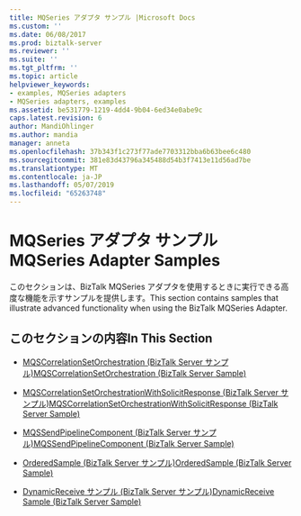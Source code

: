 ```yaml
---
title: MQSeries アダプタ サンプル |Microsoft Docs
ms.custom: ''
ms.date: 06/08/2017
ms.prod: biztalk-server
ms.reviewer: ''
ms.suite: ''
ms.tgt_pltfrm: ''
ms.topic: article
helpviewer_keywords:
- examples, MQSeries adapters
- MQSeries adapters, examples
ms.assetid: be531779-1219-4dd4-9b04-6ed34e0abe9c
caps.latest.revision: 6
author: MandiOhlinger
ms.author: mandia
manager: anneta
ms.openlocfilehash: 37b343f1c273f77ade7703312bba6b63bee6c480
ms.sourcegitcommit: 381e83d43796a345488d54b3f7413e11d56ad7be
ms.translationtype: MT
ms.contentlocale: ja-JP
ms.lasthandoff: 05/07/2019
ms.locfileid: "65263748"
---
```

# <a name="mqseries-adapter-samples"></a><span data-ttu-id="0f819-102">MQSeries アダプタ サンプル</span><span class="sxs-lookup"><span data-stu-id="0f819-102">MQSeries Adapter Samples</span></span>
<span data-ttu-id="0f819-103">このセクションは、BizTalk MQSeries アダプタを使用するときに実行できる高度な機能を示すサンプルを提供します。</span><span class="sxs-lookup"><span data-stu-id="0f819-103">This section contains samples that illustrate advanced functionality when using the BizTalk MQSeries Adapter.</span></span>  
  
## <a name="in-this-section"></a><span data-ttu-id="0f819-104">このセクションの内容</span><span class="sxs-lookup"><span data-stu-id="0f819-104">In This Section</span></span>  
  
-   [<span data-ttu-id="0f819-105">MQSCorrelationSetOrchestration (BizTalk Server サンプル)</span><span class="sxs-lookup"><span data-stu-id="0f819-105">MQSCorrelationSetOrchestration (BizTalk Server Sample)</span></span>](../core/mqscorrelationsetorchestration-biztalk-server-sample.md)  
  
-   [<span data-ttu-id="0f819-106">MQSCorrelationSetOrchestrationWithSolicitResponse (BizTalk Server サンプル)</span><span class="sxs-lookup"><span data-stu-id="0f819-106">MQSCorrelationSetOrchestrationWithSolicitResponse (BizTalk Server Sample)</span></span>](../core/mqscorrelationsetorchestrationwithsolicitresponse-biztalk-server-sample.md)  
  
-   [<span data-ttu-id="0f819-107">MQSSendPipelineComponent (BizTalk Server サンプル)</span><span class="sxs-lookup"><span data-stu-id="0f819-107">MQSSendPipelineComponent (BizTalk Server Sample)</span></span>](../core/mqssendpipelinecomponent-biztalk-server-sample.md)  
  
-   [<span data-ttu-id="0f819-108">OrderedSample (BizTalk Server サンプル)</span><span class="sxs-lookup"><span data-stu-id="0f819-108">OrderedSample (BizTalk Server Sample)</span></span>](../core/orderedsample-biztalk-server-sample.md)  
  
-   [<span data-ttu-id="0f819-109">DynamicReceive サンプル (BizTalk Server サンプル)</span><span class="sxs-lookup"><span data-stu-id="0f819-109">DynamicReceive Sample (BizTalk Server Sample)</span></span>](../core/dynamicreceive-sample-biztalk-server-sample.md)